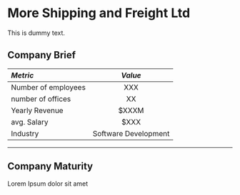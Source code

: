 # More Shipping and Freight Ltd

This is dummy text.

## Company Brief

| _Metric_ | _Value_ |
|:---|:---:|
| Number of employees | XXX |
| number of offices | XX | 
| Yearly Revenue      | $XXXM |
| avg. Salary | $XXX |     
| Industry | Software Development |

---

## Company Maturity

Lorem Ipsum dolor sit amet